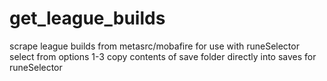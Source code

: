 # get_league_builds
scrape league builds from metasrc/mobafire for use with runeSelector
select from options 1-3 
copy contents of save folder directly into saves for runeSelector
